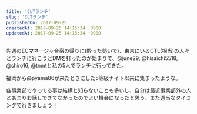 ```yaml
---
title: 'CLTランチ'
slug: 'CLTランチ'
publishedOn: 2017-09-25
createdAt: 2017-09-25 14:15:34 +0900
updatedAt: 2017-09-25 14:15:34 +0900
---
```

先週のECマネージャ合宿の帰りに(酔った勢いで)、東京にいるCTL(相当)の人々とランチに行こうとDMを打ったのが始まりで、@june29, @hisaichi5518, @shiro16, @tnmtと私の5人でランチに行ってきた。

福岡から@pyama86が来たときにした5等級ナイト以来に集まったような。

各事業部でやってる事は結構と知らないことも多いし、自分は最近事業部外の人とあまりお話しできてなかったのでよい機会になったと思う。また適当なタイミングで行きましょう！
